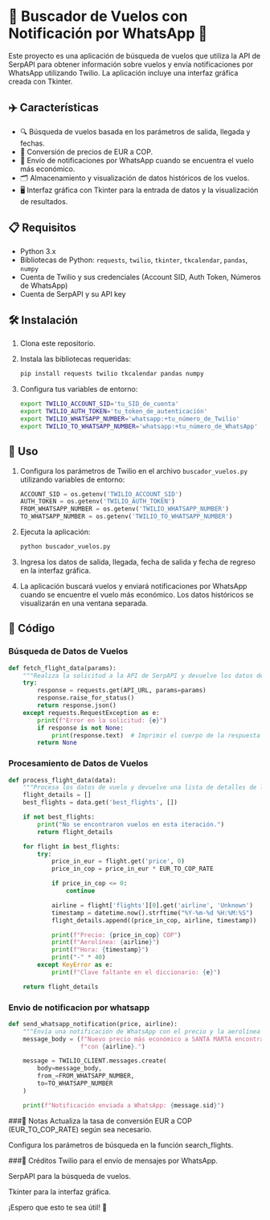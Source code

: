 # 🛫 Buscador de Vuelos con Notificación por WhatsApp 📲

Este proyecto es una aplicación de búsqueda de vuelos que utiliza la API de SerpAPI para obtener información sobre vuelos y envía notificaciones por WhatsApp utilizando Twilio. La aplicación incluye una interfaz gráfica creada con Tkinter.

## ✈️ Características

- 🔍 Búsqueda de vuelos basada en los parámetros de salida, llegada y fechas.
- 💱 Conversión de precios de EUR a COP.
- 📩 Envío de notificaciones por WhatsApp cuando se encuentra el vuelo más económico.
- 🗂 Almacenamiento y visualización de datos históricos de los vuelos.
- 🖥 Interfaz gráfica con Tkinter para la entrada de datos y la visualización de resultados.

## 📋 Requisitos

- Python 3.x
- Bibliotecas de Python: `requests`, `twilio`, `tkinter`, `tkcalendar`, `pandas`, `numpy`
- Cuenta de Twilio y sus credenciales (Account SID, Auth Token, Números de WhatsApp)
- Cuenta de SerpAPI y su API key

## 🛠 Instalación

1. Clona este repositorio.
2. Instala las bibliotecas requeridas:
    ```bash
    pip install requests twilio tkcalendar pandas numpy
    ```

3. Configura tus variables de entorno:
    ```bash
    export TWILIO_ACCOUNT_SID='tu_SID_de_cuenta'
    export TWILIO_AUTH_TOKEN='tu_token_de_autenticación'
    export TWILIO_WHATSAPP_NUMBER='whatsapp:+tu_número_de_Twilio'
    export TWILIO_TO_WHATSAPP_NUMBER='whatsapp:+tu_número_de_WhatsApp'
    ```

## 🚀 Uso

1. Configura los parámetros de Twilio en el archivo `buscador_vuelos.py` utilizando variables de entorno:
    ```python
    ACCOUNT_SID = os.getenv('TWILIO_ACCOUNT_SID')
    AUTH_TOKEN = os.getenv('TWILIO_AUTH_TOKEN')
    FROM_WHATSAPP_NUMBER = os.getenv('TWILIO_WHATSAPP_NUMBER')
    TO_WHATSAPP_NUMBER = os.getenv('TWILIO_TO_WHATSAPP_NUMBER')
    ```

2. Ejecuta la aplicación:
    ```bash
    python buscador_vuelos.py
    ```

3. Ingresa los datos de salida, llegada, fecha de salida y fecha de regreso en la interfaz gráfica.

4. La aplicación buscará vuelos y enviará notificaciones por WhatsApp cuando se encuentre el vuelo más económico. Los datos históricos se visualizarán en una ventana separada.

## 📄 Código

### Búsqueda de Datos de Vuelos

```python
def fetch_flight_data(params):
    """Realiza la solicitud a la API de SerpAPI y devuelve los datos de vuelo."""
    try:
        response = requests.get(API_URL, params=params)
        response.raise_for_status()
        return response.json()
    except requests.RequestException as e:
        print(f"Error en la solicitud: {e}")
        if response is not None:
            print(response.text)  # Imprimir el cuerpo de la respuesta para más detalles
        return None
```
### Procesamiento de Datos de Vuelos
```python
def process_flight_data(data):
    """Procesa los datos de vuelo y devuelve una lista de detalles de los vuelos."""
    flight_details = []
    best_flights = data.get('best_flights', [])

    if not best_flights:
        print("No se encontraron vuelos en esta iteración.")
        return flight_details

    for flight in best_flights:
        try:
            price_in_eur = flight.get('price', 0)
            price_in_cop = price_in_eur * EUR_TO_COP_RATE

            if price_in_cop <= 0:
                continue

            airline = flight['flights'][0].get('airline', 'Unknown')
            timestamp = datetime.now().strftime("%Y-%m-%d %H:%M:%S")
            flight_details.append((price_in_cop, airline, timestamp))

            print(f"Precio: {price_in_cop} COP")
            print(f"Aerolínea: {airline}")
            print(f"Hora: {timestamp}")
            print("-" * 40)
        except KeyError as e:
            print(f"Clave faltante en el diccionario: {e}")

    return flight_details
```

### Envio de notificacion por whatsapp
```python
def send_whatsapp_notification(price, airline):
    """Envía una notificación de WhatsApp con el precio y la aerolínea más económica."""
    message_body = (f"Nuevo precio más económico a SANTA MARTA encontrado: {price} COP "
                    f"con {airline}.")

    message = TWILIO_CLIENT.messages.create(
        body=message_body,
        from_=FROM_WHATSAPP_NUMBER,
        to=TO_WHATSAPP_NUMBER
    )

    print(f"Notificación enviada a WhatsApp: {message.sid}")


```

###📝 Notas
Actualiza la tasa de conversión EUR a COP (EUR_TO_COP_RATE) según sea necesario.

Configura los parámetros de búsqueda en la función search_flights.

###👏 Créditos
Twilio para el envío de mensajes por WhatsApp.

SerpAPI para la búsqueda de vuelos.

Tkinter para la interfaz gráfica.

¡Espero que esto te sea útil! 🚀

